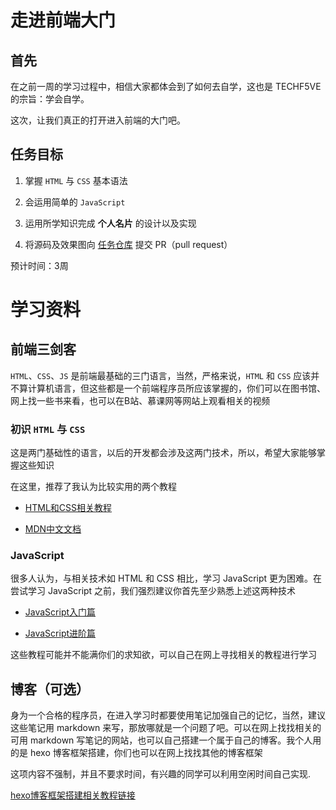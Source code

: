 # 走进前端大门

## 首先

在之前一周的学习过程中，相信大家都体会到了如何去自学，这也是 TECHF5VE 的宗旨：学会自学。

这次，让我们真正的打开进入前端的大门吧。

## 任务目标

1. 掌握 `HTML` 与 `CSS` 基本语法

2. 会运用简单的 `JavaScript`

3. 运用所学知识完成 **个人名片** 的设计以及实现

4. 将源码及效果图向 [任务仓库](https://github.com/TECHF5VE/TechMap-Works) 提交 PR（pull request）

预计时间：3周

# 学习资料

## 前端三剑客

`HTML`、`CSS`、`JS` 是前端最基础的三门语言，当然，严格来说，`HTML` 和 `CSS` 应该并不算计算机语言，但这些都是一个前端程序员所应该掌握的，你们可以在图书馆、网上找一些书来看，也可以在B站、慕课网等网站上观看相关的视频

### 初识 `HTML` 与 `CSS` 

这是两门基础性的语言，以后的开发都会涉及这两门技术，所以，希望大家能够掌握这些知识

在这里，推荐了我认为比较实用的两个教程

+ [HTML和CSS相关教程](https://www.imooc.com/learn/9)

+ [MDN中文文档](https://developer.mozilla.org/zh-CN/)

### JavaScript

很多人认为，与相关技术如 HTML 和 CSS 相比，学习 JavaScript 更为困难。在尝试学习 JavaScript 之前，我们强烈建议你首先至少熟悉上述这两种技术

+ [JavaScript入门篇](https://www.imooc.com/learn/36)

+ [JavaScript进阶篇](https://www.imooc.com/learn/10)

这些教程可能并不能满你们的求知欲，可以自己在网上寻找相关的教程进行学习

## 博客（可选）

身为一个合格的程序员，在进入学习时都要使用笔记加强自己的记忆，当然，建议这些笔记用 markdown 来写，那放哪就是一个问题了吧。可以在网上找找相关的可用 markdown 写笔记的网站，也可以自己搭建一个属于自己的博客。我个人用的是 hexo 博客框架搭建，你们也可以在网上找找其他的博客框架

这项内容不强制，并且不要求时间，有兴趣的同学可以利用空闲时间自己实现.

[hexo博客框架搭建相关教程链接](https://www.bilibili.com/video/av44544186?from=search&seid=9598797698914573217)